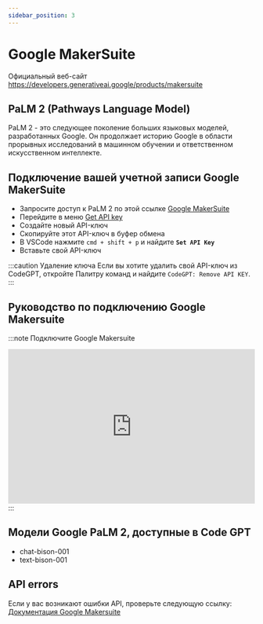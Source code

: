 ```yaml
---
sidebar_position: 3
---
```


# Google MakerSuite
Официальный веб-сайт https://developers.generativeai.google/products/makersuite

## PaLM 2 (Pathways Language Model)
PaLM 2 - это следующее поколение больших языковых моделей, разработанных Google. Он продолжает историю Google в области прорывных исследований в машинном обучении и ответственном искусственном интеллекте.

## Подключение вашей учетной записи Google MakerSuite
- Запросите доступ к PaLM 2 по этой ссылке [Google MakerSuite](https://makersuite.google.com/)
- Перейдите в меню [Get API key](https://makersuite.google.com/app/apikey)
- Создайте новый API-ключ
- Скопируйте этот API-ключ в буфер обмена
- В VSCode нажмите ```cmd + shift + p``` и найдите **`Set API Key`**
- Вставьте свой API-ключ

:::caution Удаление ключа
Если вы хотите удалить свой API-ключ из CodeGPT, откройте Палитру команд и найдите `CodeGPT: Remove API KEY`.
:::

## Руководство по подключению Google Makersuite
:::note Подключите Google Makersuite
<iframe width="100%" height="315" src="https://www.youtube.com/embed/1u8rIO7UEjs?si=t4OTbGmyeOEVE-PB" title="Проигрыватель видео YouTube" frameborder="0" allow="accelerometer; autoplay; clipboard-write; encrypted-media; gyroscope; picture-in-picture; web-share" allowfullscreen></iframe>
:::

## Модели Google PaLM 2, доступные в Code GPT
- chat-bison-001
- text-bison-001

## API errors
Если у вас возникают ошибки API, проверьте следующую ссылку: [Документация Google Makersuite](https://developers.generativeai.google/api/rest/generativelanguage)
